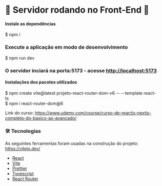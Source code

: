 # 🎲 Servidor rodando no Front-End 🎲

#### Instale as dependências
 $ npm i

### Execute a aplicação em modo de desenvolvimento
 $ npm run dev

### O servidor inciará na porta:5173 - acesse <http://localhost:5173>

#### Instalações dos pacotes utilizados
$ npm create vite@latest projeto-react-router-dom-v6 -- --template react-ts<br />
$ npm i react-router-dom@6

Link do curso: <https://www.udemy.com/course/curso-de-reactjs-nextjs-completo-do-basico-ao-avancado/>

### 🛠 Tecnologias

As seguintes ferramentas foram usadas na construção do projeto:
https://vitejs.dev/
- [React](https://pt-br.reactjs.org/)
- [Vite](https://vitejs.dev/)
- [Prettier](https://prettier.io/)
- [Typescript](https://www.typescriptlang.org/)
- [React Router](https://v5.reactrouter.com/web/guides/quick-start/)
